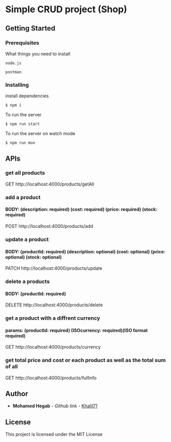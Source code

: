 # Simple CRUD project (Shop)

## Getting Started

### Prerequisites

What things you need to install

```
node.js
```

```
postman
```

### Installing

install dependencies

```
$ npm i
```

To run the server

```
$ npm run start
```

To run the server on watch mode

```
$ npm run mon
```

## APIs

### get all products

GET http://localhost:4000/products/getAll

### add a product

#### BODY: (description: required) (cost: required) (price: required) (stock: required)

POST http://localhost:4000/products/add

### update a product

#### BODY: (productId: required) (description: optional) (cost: optional) (price: optional) (stock: optional)

PATCH http://localhost:4000/products/update

### delete a products

#### BODY: (productId: required)

DELETE http://localhost:4000/products/delete

### get a product with a diffrent currency

#### params: (productId: required) (ISOcurrency: required)(ISO format required)

GET http://localhost:4000/products/currency

### get total price and cost or each product as well as the total sum of all

GET http://localhost:4000/products/fullInfo

## Author

* **Mohamed Hegab** - _Github link_ - [Khalil71](https://github.com/Khalil71)

## License

This project is licensed under the MIT License
